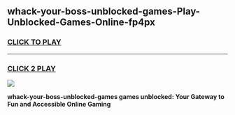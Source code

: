 
## whack-your-boss-unblocked-games-Play-Unblocked-Games-Online-fp4px
<h3>
<a href="https://premium76.site?title=whack-your-boss-unblocked-games&ref=25A">CLICK TO PLAY</a></h3>
<hr>

<h3>
<a href="https://premium76.site?title=whack-your-boss-unblocked-games&ref=25A">CLICK 2 PLAY</a>
  
</h3>

<a href="https://premium76.site?title=whack-your-boss-unblocked-games&ref=25A"><img src="https://clearcache.store/games.png"></a>


**whack-your-boss-unblocked-games games unblocked: Your Gateway to Fun and Accessible Online Gaming**
